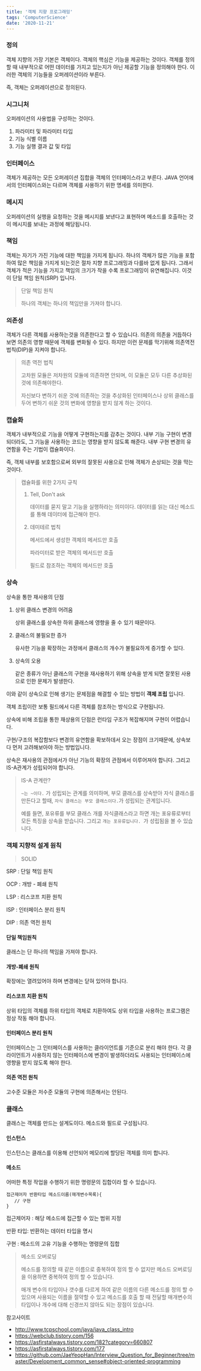 ```yaml
---
title: '객체 지향 프로그래밍'
tags: 'ComputerScience'
date: '2020-11-21'
---
```

### 정의

객체 지향의 가장 기본은 객체이다. 객체의 핵심은 기능을 제공하는 것이다. 객체를 정의할 때 내부적으로  어떤 데이터를 가지고 있는지가 아닌 제공할 기능을 정의해야 한다. 이러한 객체의 기능들을 오퍼레이션이라 부른다.

즉, 객체는 오퍼레이션으로 정의된다.

### 시그니처

오퍼레이션의 사용법을 구성하는 것이다.

1. 파라미터 및 파라미터 타입
2. 기능 식별 이름
3. 기능 실행 결과 값 및 타입

### 인터페이스

객체가 제공하는 모든 오퍼레이션 집합을 객체의 인터페이스라고 부른다. JAVA 언어에서의 인터페이스와는 다르며 객체를 사용하기 위한 명세를 의미한다.

### 메시지

오퍼레이션의 실행을 요청하는 것을 메시지를 보낸다고 표현하며 메소드를 호출하는 것이 메시지를 보내는 과정에 해당됩니다.

### 책임

객체는 자기가 가진 기능에 대한 책임을 가지게 됩니다. 하나의 객체가 많은 기능을 포함하여 많은 책임을 가지게 되는것은 절차 지향 프로그래밍과 다를바 없게 됩니다. 그래서 객체가 적은 기능을 가지고 책임의 크기가 작을 수록 프로그래밍이 유연해집니다. 이것이 단일 책임 원칙(SRP) 입니다.

> 단일 책임 원칙
>
> 하나의 객체는 하나의 책임만을 가져야 합니다.

### 의존성

객체가 다른 객체를 사용하는것을 의존한다고 할 수 있습니다. 의존의 의존을 거듭하다 보면 의존의 영향 때문에 객체를 변화될 수 있다. 하지만 이런 문제를 막기위해 의존역전 법칙(DIP)을 지켜야 합니다.

> 의존 역전 법칙
>
> 고차원 모듈은 저차원의 모듈에 의존하면 안되며, 이 모듈은 모두 다른 추상화된 것에 의존해야한다.
>
> 자신보다 변하기 쉬운 것에 의존하는 것을 추상화된 인터페이스나 상위 클래스를 두어 변하기 쉬운 것의 변화에 영향을 받지 않게 하는 것이다.

 ### 캡슐화

객체가 내부적으로 기능을 어떻게 구현하는지를 감추는 것이다. 내부 기능 구현이 변경 되더라도, 그 기능을 사용하는 코드는 영향을 받지 않도록 해준다. 내부 구현 변경의 유연함을 주는 기법이 캡슐화이다.

즉, 객체 내부를 보호함으로써 외부의 잘못된 사용으로 인해 객체가 손상되는 것을 막는 것이다.

> 캡슐화를 위한 2가지 규칙
>
> 1. Tell, Don't ask
>
>    데이터를 묻지 말고 기능을 실행하라는 의미이다. 데이터를 읽는 대신 메소드를 통해 데이터에 접근해야 한다.
>
> 2. 데미테르 법칙
>
>    메서드에서 생성한 객체의 메서드만 호출
>
>    파라미터로 받은 객체의 메서드만 호출
>
>    필드로 참조하는 객체의 메서드만 호출

### 상속

상속을 통한 재사용의 단점

1. 상위 클래스 변경의 어려움

   상위 클래스를 상속한 하위 클래스에 영향을 줄 수 있기 때문이다.

2. 클래스의 불필요한 증가

   유사한 기능을 확장하는 과정에서 클래스의 개수가 불필요하게 증가할 수 있다.

3. 상속의 오용

   같은 종류가 아닌 클래스의 구현을 재사용하기 위해 상속을 받게 되면 잘못된 사용으로 인한 문제가 발생한다.

이와 같이 상속으로 인해 생기는 문제점을 해결할 수 있는 방법이 **객체 조립** 입니다.

객체 조립이란 보통 필드에서 다른 객체를 참조하는 방식으로 구현됩니다.

상속에 비해 조립을 통한 재상용의 단점은 런타임 구조가 복잡해지며 구현이 어렵습니다.

구현/구조의 복잡함보다 변경의 유연함을 확보하데서 오는 장점이 크기때문에, 상속보다 먼저 고려해보아야 하는 방법입니다.

상속은 재사용의 관점에서가 아닌 기능의 확장의 관점에서 이루어져야 합니다. 그리고 IS-A관계가 성립되어야 합니다.

> IS-A 관계란?
>
> `~는 ~이다.` 가 성립되는 관계를 의미하며, 부모 클래스를 상속받아 자식 클래스를 만든다고 할때, `자식 클래스는 부모 클래스이다.`가 성립되는 관계입니다.
>
> 예를 들면, 포유류를 부모 클래스 개를 자식클래스라고 하면 개는 포유류로부터 모든 특징을 상속을 받습니다. 그리고 `개는 포유류입니다. `가 성립됨을 볼 수 있습니다.

### 객체 지향적 설계 원칙

> SOLID

SRP : 단일 책임 원칙

OCP : 개방 - 폐쇄 원칙

LSP : 리스코프 치환 원칙

ISP : 인터페이스 분리 원칙

DIP : 의존 역전 원칙

#### 단일 책임원칙

클래스는 단 하나의 책임을 가져야 합니다.

#### 개방-폐쇄 원칙

확장에는 열려있어야 하며 변경에는 닫혀 있어야 합니다.

#### 리스코프 치환 원칙

상위 타입의 객체를 하위 타입의 객체로 치환하여도 상위 타입을 사용하는 프로그램은 정상 작동 해야 합니다.

#### 인터페이스 분리 원칙

인터페이스는 그 인터페이스를 사용하는 클라이언트를 기준으로 분리 해야 한다. 각 클라이언트가 사용하지 않는 인터페이스에 변경이 발생하더라도 사용되는 인터페이스에 영향을 받지 않도록 해야 한다.

#### 의존 역전 원칙

고수준 모듈은 저수준 모듈의 구현에 의존해서는 안된다.



### 클래스

클래스는 객체를 만드는 설계도이다. 메소드와 필드로 구성됩니다.

#### 인스턴스

인스턴스는 클래스를 이용해 선언되어 메모리에 할당된 객체를 의미 합니다.

#### 메소드

어떠한 특정 작업을 수행하기 위한 명령문의 집합이라 할 수 있습니다.

```
접근제어자 반환타입 메소드이름(매개변수목록){
   // 구현
}
```

접근제어자 : 해당 메소드에 접근할 수 있는 범위 지정

반환 타입: 반환하는 데이터 타입을 명시

구현 : 메소드의 고유 기능을 수행하는 명령문의 집합

> 메소드 오버로딩
>
> 메소드를 정의할 때 같은 이름으로 중복하여 정의 할 수 없지만 메소드 오버로딩을 이용하면 중복하여 정의 할 수 있습니다.
>
> 매개 변수의 타입이나 갯수를 다르게 하여 같은 이름의 다른 메소드를 정의 할 수 있으며 사용되는 이름을 절약할 수 있고 메소드를 호출 할 때 전달할 매개변수의 타입이나 개수에 대해 신경쓰지 않아도 되는 장점이 있습니다.

참고사이트
- http://www.tcpschool.com/java/java_class_intro
- https://webclub.tistory.com/156
- https://asfirstalways.tistory.com/182?category=660807
- https://asfirstalways.tistory.com/177
- https://github.com/JaeYeopHan/Interview_Question_for_Beginner/tree/master/Development_common_sense#object-oriented-programming
